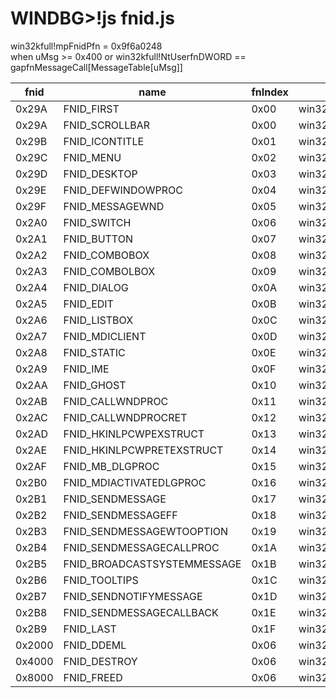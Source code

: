 WINDBG>!js fnid.js
===========================
win32kfull!mpFnidPfn = 0x9f6a0248  
when uMsg >= 0x400 or win32kfull!NtUserfnDWORD == gapfnMessageCall[MessageTable[uMsg]]

|fnid|name|fnIndex|mpFnidPfn
|----|----|----|----
|0x29A|FNID_FIRST|0x00|win32kfull!xxxWrapSBWndProc
|0x29A|FNID_SCROLLBAR|0x00|win32kfull!xxxWrapSBWndProc
|0x29B|FNID_ICONTITLE|0x01|win32kfull!xxxWrapRealDefWindowProc
|0x29C|FNID_MENU|0x02|win32kfull!xxxWrapMenuWindowProc
|0x29D|FNID_DESKTOP|0x03|win32kfull!xxxWrapDesktopWndProc
|0x29E|FNID_DEFWINDOWPROC|0x04|win32kfull!xxxWrapRealDefWindowProc
|0x29F|FNID_MESSAGEWND|0x05|win32kfull!xxxWrapRealDefWindowProc
|0x2A0|FNID_SWITCH|0x06|win32kfull!xxxWrapSwitchWndProc
|0x2A1|FNID_BUTTON|0x07|win32kfull!xxxUnusedFunctionId
|0x2A2|FNID_COMBOBOX|0x08|win32kfull!xxxUnusedFunctionId
|0x2A3|FNID_COMBOLBOX|0x09|win32kfull!xxxUnusedFunctionId
|0x2A4|FNID_DIALOG|0x0A|win32kfull!xxxUnusedFunctionId
|0x2A5|FNID_EDIT|0x0B|win32kfull!xxxUnusedFunctionId
|0x2A6|FNID_LISTBOX|0x0C|win32kfull!xxxUnusedFunctionId
|0x2A7|FNID_MDICLIENT|0x0D|win32kfull!xxxUnusedFunctionId
|0x2A8|FNID_STATIC|0x0E|win32kfull!xxxUnusedFunctionId
|0x2A9|FNID_IME|0x0F|win32kfull!xxxUnusedFunctionId
|0x2AA|FNID_GHOST|0x10|win32kfull!xxxUnusedFunctionId
|0x2AB|FNID_CALLWNDPROC|0x11|win32kfull!fnHkINLPCWPEXSTRUCT
|0x2AC|FNID_CALLWNDPROCRET|0x12|win32kfull!fnHkINLPCWPRETEXSTRUCT
|0x2AD|FNID_HKINLPCWPEXSTRUCT|0x13|win32kfull!xxxUnusedFunctionId
|0x2AE|FNID_HKINLPCWPRETEXSTRUCT|0x14|win32kfull!xxxUnusedFunctionId
|0x2AF|FNID_MB_DLGPROC|0x15|win32kfull!xxxUnusedFunctionId
|0x2B0|FNID_MDIACTIVATEDLGPROC|0x16|win32kfull!xxxUnusedFunctionId
|0x2B1|FNID_SENDMESSAGE|0x17|win32kfull!xxxWrapSendMessage
|0x2B2|FNID_SENDMESSAGEFF|0x18|win32kfull!xxxSendMessageFF
|0x2B3|FNID_SENDMESSAGEWTOOPTION|0x19|win32kfull!xxxSendMessageEx
|0x2B4|FNID_SENDMESSAGECALLPROC|0x1A|win32kfull!xxxWrapCallWindowProc
|0x2B5|FNID_BROADCASTSYSTEMMESSAGE|0x1B|win32kfull!xxxWrapSendMessageBSM
|0x2B6|FNID_TOOLTIPS|0x1C|win32kfull!xxxUnusedFunctionId
|0x2B7|FNID_SENDNOTIFYMESSAGE|0x1D|win32kfull!xxxWrapSendNotifyMessage
|0x2B8|FNID_SENDMESSAGECALLBACK|0x1E|win32kfull!xxxWrapSendMessageCallback
|0x2B9|FNID_LAST|0x1F|win32kfull!xxxUnusedFunctionId
|0x2000|FNID_DDEML|0x06|win32kfull!xxxWrapSwitchWndProc
|0x4000|FNID_DESTROY|0x06|win32kfull!xxxWrapSwitchWndProc
|0x8000|FNID_FREED|0x06|win32kfull!xxxWrapSwitchWndProc
